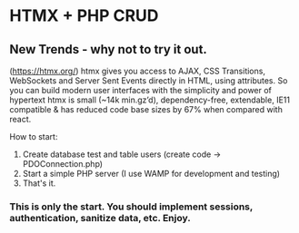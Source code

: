 # HTMX + PHP CRUD
## New Trends - why not to try it out.
(https://htmx.org/)
htmx gives you access to AJAX, CSS Transitions, WebSockets and Server Sent Events directly in HTML, using attributes.
So you can build modern user interfaces with the simplicity and power of hypertext
htmx is small (~14k min.gz’d), dependency-free, extendable, IE11 compatible & has reduced code base sizes by 67% when compared with react.

How to start:
1. Create database test and table users (create code -> PDOConnection.php)
2. Start a simple PHP server (I use WAMP for development and testing)
3. That's it.

###  This is only the start. You should implement sessions, authentication, sanitize data, etc. Enjoy.
